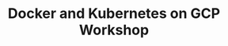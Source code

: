 ---
title: Docker and Kubernetes on GCP Workshop
ExternalLink: https://cdn2.hubspot.net/hubfs/732832/One-pagers/EN-GCP_CloudOps_OP_Docker%20and%20Kubernetes%20Workshop_18-02-14.pdf
---